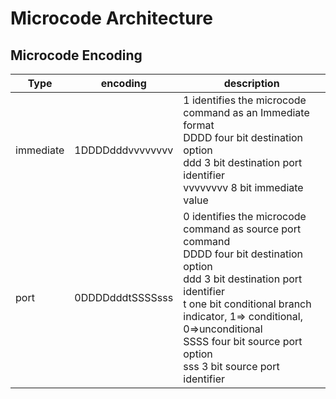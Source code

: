 # Microcode Architecture

## Microcode Encoding

|Type|encoding|description|
|---|---|---|
|immediate|1DDDDdddvvvvvvvv| 1 identifies the microcode command as an Immediate format<br>DDDD four bit destination option<br>ddd 3 bit destination port identifier<br>vvvvvvvv 8 bit immediate value|
|port|0DDDDdddtSSSSsss| 0 identifies the microcode command as source port command<br>DDDD four bit destination option<br>ddd 3 bit destination port identifier<br>t one bit conditional branch indicator, 1=> conditional, 0=>unconditional<br>SSSS four bit source port option<br>sss 3 bit source port identifier|

